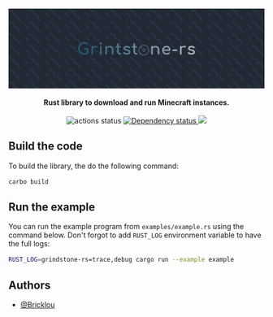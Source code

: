 <h1>
    <img src=".github/logo.svg" alt="grindstone-ts" align="center"/>
</h1>
<div align="center">
    <strong>
        Rust library to download and run Minecraft instances.
    </strong>
</div>

<br/>

<div align="center">
    <!-- Github Actions -->
    <img src="https://img.shields.io/github/workflow/status/bricklou/grindstone-rs/Grindstone-rs?style=flat-square" alt="actions status" /> 
    <!-- Dependency Status -->
    <a href="https://deps.rs/repo/github/bricklou/grindstone-rs">
        <img src="https://deps.rs/repo/github/bricklou/grindstone-rs/status.svg" alt="Dependency status" />
    </a>
    <!-- License -->
    <a href="https://opensource.org/licenses/MIT">
        <img src="https://img.shields.io/github/license/bricklou/grindstone-rs" />
    </a>
</div>

## Build the code

To build the library, the do the following command:
```sh
carbo build
```

## Run the example

You can run the example program from `examples/example.rs` using the command below. Don't forgot to add `RUST_LOG` environment variable to 
have the full logs:
```sh
RUST_LOG=grindstone-rs=trace,debug cargo run --example example
```

## Authors

- [@Bricklou](https://www.github.com/bricklou)
